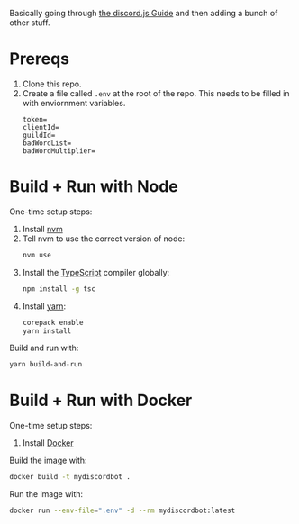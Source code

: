 Basically going through [the discord.js Guide](https://discordjs.guide/) and then adding a bunch of other stuff.

# Prereqs

1. Clone this repo.
1. Create a file called `.env` at the root of the repo. This needs to be filled in with enviornment variables.
    ```
    token=
    clientId=
    guildId=
    badWordList=
    badWordMultiplier=
    ```

# Build + Run with Node

One-time setup steps:

1. Install [nvm](https://github.com/nvm-sh/nvm)
1. Tell nvm to use the correct version of node:
    ```sh
    nvm use
    ```
1. Install the [TypeScript](https://www.typescriptlang.org/) compiler globally:
    ```sh
    npm install -g tsc
    ```
1. Install [yarn](https://yarnpkg.com/):
    ```sh
    corepack enable
    yarn install
    ```

Build and run with:

```sh
yarn build-and-run
```

# Build + Run with Docker

One-time setup steps:

1. Install [Docker](https://www.docker.com/)

Build the image with:

```sh
docker build -t mydiscordbot .
```

Run the image with:

```sh
docker run --env-file=".env" -d --rm mydiscordbot:latest
```
